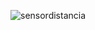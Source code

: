 ![sensordistancia](https://github.com/user-attachments/assets/711eefdf-7a63-40ab-aae5-3c43f983f7a3)
